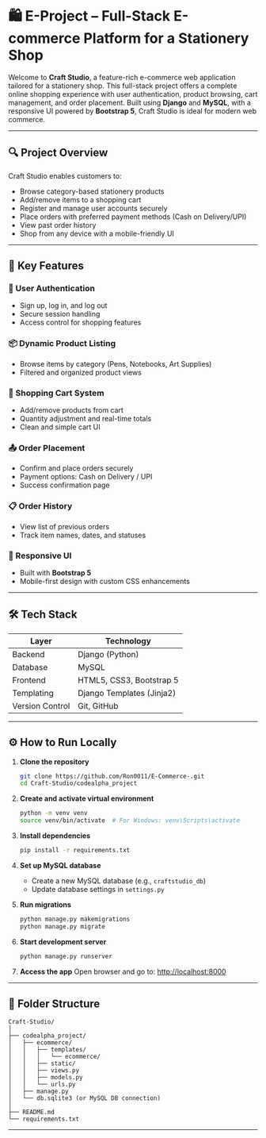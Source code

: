 
# 🛍️ E-Project – Full-Stack E-commerce Platform for a Stationery Shop

Welcome to **Craft Studio**, a feature-rich e-commerce web application tailored for a stationery shop. This full-stack project offers a complete online shopping experience with user authentication, product browsing, cart management, and order placement. Built using **Django** and **MySQL**, with a responsive UI powered by **Bootstrap 5**, Craft Studio is ideal for modern web commerce.

---

## 🔍 Project Overview

Craft Studio enables customers to:

- Browse category-based stationery products
- Add/remove items to a shopping cart
- Register and manage user accounts securely
- Place orders with preferred payment methods (Cash on Delivery/UPI)
- View past order history
- Shop from any device with a mobile-friendly UI

---

## 🚀 Key Features

### 🔐 User Authentication
- Sign up, log in, and log out
- Secure session handling
- Access control for shopping features

### 📦 Dynamic Product Listing
- Browse items by category (Pens, Notebooks, Art Supplies)
- Filtered and organized product views

### 🛒 Shopping Cart System
- Add/remove products from cart
- Quantity adjustment and real-time totals
- Clean and simple cart UI

### 📤 Order Placement
- Confirm and place orders securely
- Payment options: Cash on Delivery / UPI
- Success confirmation page

### 📋 Order History
- View list of previous orders
- Track item names, dates, and statuses

### 📱 Responsive UI
- Built with **Bootstrap 5**
- Mobile-first design with custom CSS enhancements

---

## 🛠️ Tech Stack

| Layer        | Technology               |
|--------------|--------------------------|
| Backend      | Django (Python)          |
| Database     | MySQL                    |
| Frontend     | HTML5, CSS3, Bootstrap 5 |
| Templating   | Django Templates (Jinja2)|
| Version Control | Git, GitHub           |


---

## ⚙️ How to Run Locally

1. **Clone the repository**
   ```bash
   git clone https://github.com/Ron0011/E-Commerce-.git
   cd Craft-Studio/codealpha_project
   ```

2. **Create and activate virtual environment**
   ```bash
   python -m venv venv
   source venv/bin/activate  # For Windows: venv\Scripts\activate
   ```

3. **Install dependencies**
   ```bash
   pip install -r requirements.txt
   ```

4. **Set up MySQL database**
   - Create a new MySQL database (e.g., `craftstudio_db`)
   - Update database settings in `settings.py`

5. **Run migrations**
   ```bash
   python manage.py makemigrations
   python manage.py migrate
   ```

6. **Start development server**
   ```bash
   python manage.py runserver
   ```

7. **Access the app**
   Open browser and go to: [http://localhost:8000](http://localhost:8000)

---

## 📁 Folder Structure

```
Craft-Studio/
│
├── codealpha_project/
│   ├── ecommerce/
│   │   ├── templates/
│   │   │   └── ecommerce/
│   │   ├── static/
│   │   ├── views.py
│   │   ├── models.py
│   │   └── urls.py
│   ├── manage.py
│   └── db.sqlite3 (or MySQL DB connection)
│
├── README.md
└── requirements.txt
```

---

